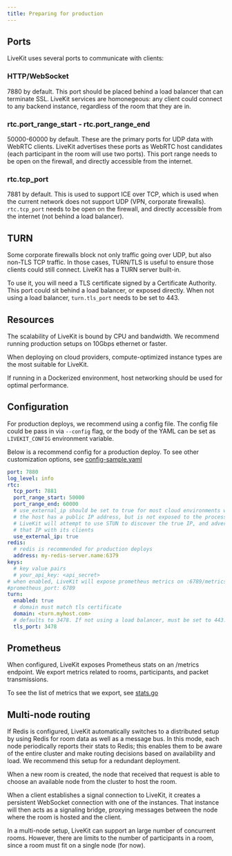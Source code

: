 ```yaml
---
title: Preparing for production
---
```


## Ports

LiveKit uses several ports to communicate with clients:

### HTTP/WebSocket

7880 by default. This port should be placed behind a load balancer that can terminate SSL. LiveKit services are homonegeous: any client could connect to any backend instance, regardless of the room that they are in.

### rtc.port_range_start - rtc.port_range_end

50000-60000 by default. These are the primary ports for UDP data with WebRTC clients. LiveKit advertises these ports as WebRTC host candidates (each participant in the room will use two ports). This port range needs to be open on the firewall, and directly accessible from the internet.

### rtc.tcp_port

7881 by default. This is used to support ICE over TCP, which is used when the current network does not support UDP (VPN, corporate firewalls). `rtc.tcp_port` needs to be open on the firewall, and directly accessible from the internet (not behind a load balancer).

## TURN

Some corporate firewalls block not only traffic going over UDP, but also non-TLS TCP traffic. In those cases, TURN/TLS is useful to ensure those clients could still connect. LiveKit has a TURN server built-in.

To use it, you will need a TLS certificate signed by a Certificate Authority. This port could sit behind a load balancer, or exposed directly. When not using a load balancer, `turn.tls_port` needs to be set to 443.

## Resources

The scalability of LiveKit is bound by CPU and bandwidth. We recommend running production setups on 10Gbps ethernet or faster.

When deploying on cloud providers, compute-optimized instance types are the most suitable for LiveKit.

If running in a Dockerized environment, host networking should be used for optimal performance.

## Configuration

For production deploys, we recommend using a config file. The config file could be pass in via `--config` flag, or the body of the YAML can be set as `LIVEKIT_CONFIG` environment variable.

Below is a recommend config for a production deploy. To see other customization options, see [config-sample.yaml](https://github.com/livekit/livekit-server/blob/master/config-sample.yaml)

```yaml title="config.yaml"
port: 7880
log_level: info
rtc:
  tcp_port: 7881
  port_range_start: 50000
  port_range_end: 60000
  # use_external_ip should be set to true for most cloud environments where
  # the host has a public IP address, but is not exposed to the process.
  # LiveKit will attempt to use STUN to discover the true IP, and advertise
  # that IP with its clients
  use_external_ip: true
redis:
  # redis is recommended for production deploys
  address: my-redis-server.name:6379
keys:
  # key value pairs
  # your_api_key: <api_secret>
# when enabled, LiveKit will expose prometheus metrics on :6789/metrics
#prometheus_port: 6789
turn:
  enabled: true
  # domain must match tls certificate
  domain: <turn.myhost.com>
  # defaults to 3478. If not using a load balancer, must be set to 443.
  tls_port: 3478
```

## Prometheus

When configured, LiveKit exposes Prometheus stats on an /metrics endpoint. We export metrics related to rooms, participants, and packet transmissions.

To see the list of metrics that we export, see [stats.go](https://github.com/livekit/livekit-server/blob/master/pkg/rtc/stats.go)

## Multi-node routing

If Redis is configured, LiveKit automatically switches to a distributed setup by using Redis for room data as well as a message bus. In this mode, each node periodically reports their stats to Redis; this enables them to be aware of the entire cluster and make routing decisions based on availability and load. We recommend this setup for a redundant deployment.

When a new room is created, the node that received that request is able to choose an available node from the cluster to host the room.

When a client establishes a signal connection to LiveKit, it creates a persistent WebSocket connection with one of the instances. That instance will then acts as a signaling bridge, proxying messages between the node where the room is hosted and the client.

In a multi-node setup, LiveKit can support an large number of concurrent rooms. However, there are limits to the number of participants in a room, since a room must fit on a single node (for now).
